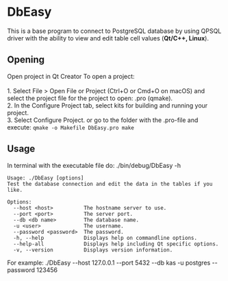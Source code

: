 # DbEasy

This is a base program to connect to PostgreSQL database by using QPSQL driver with the ability to view and edit table cell values (**Qt/C++, Linux**).

## Opening

Open project in Qt Creator
To open a project:\
\
    1. Select File > Open File or Project (Ctrl+O or Cmd+O on macOS) and select the project file for the project to open: .pro (qmake). \
    2. In the Configure Project tab, select kits for building and running your project.\
    3. Select Configure Project.
or go to the folder with the .pro-file and execute:
    ```
    qmake -o Makefile DbEasy.pro
    make
    ```
## Usage

In terminal with the executable file do: ./bin/debug/DbEasy -h
```
Usage: ./DbEasy [options]
Test the database connection and edit the data in the tables if you like.

Options:
  --host <host>          The hostname server to use.
  --port <port>          The server port.
  --db <db name>         The database name.
  -u <user>              The username.
  --password <password>  The password.
  -h, --help             Displays help on commandline options.
  --help-all             Displays help including Qt specific options.
  -v, --version          Displays version information.
```
For example:
./DbEasy --host 127.0.0.1 --port 5432 --db kas -u postgres --password 123456

